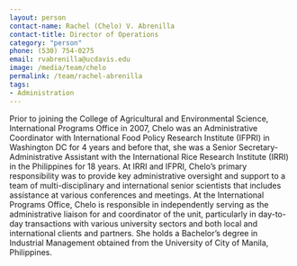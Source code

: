 ```yaml
---
layout: person
contact-name: Rachel (Chelo) V. Abrenilla
contact-title: Director of Operations
category: "person"
phone: (530) 754-0275
email: rvabrenilla@ucdavis.edu
image: /media/team/chelo
permalink: /team/rachel-abrenilla
tags:
- Administration
---
```


Prior to joining the College of Agricultural and Environmental Science, International Programs Office in 2007, Chelo was an Administrative Coordinator with International Food Policy Research Institute (IFPRI) in Washington DC for 4 years and before that, she was a Senior Secretary-Administrative Assistant with the International Rice Research Institute (IRRI) in the Philippines for 18 years. At IRRI and IFPRI, Chelo’s primary responsibility was to provide key administrative oversight and support to a team of multi-disciplinary and international senior scientists that includes assistance at various conferences and meetings. At the International Programs Office, Chelo is responsible in independently serving as the administrative liaison for and coordinator of the unit, particularly in day-to-day transactions with various university sectors and both local and international clients and partners. She holds a Bachelor’s degree in Industrial Management obtained from the University of City of Manila, Philippines.
